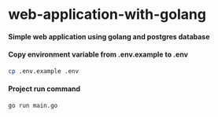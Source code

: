 # web-application-with-golang
#### Simple web application using golang and postgres database 

#### Copy environment variable from .env.example to .env
```bash
cp .env.example .env
```

#### Project run command 
```bash
go run main.go
```

